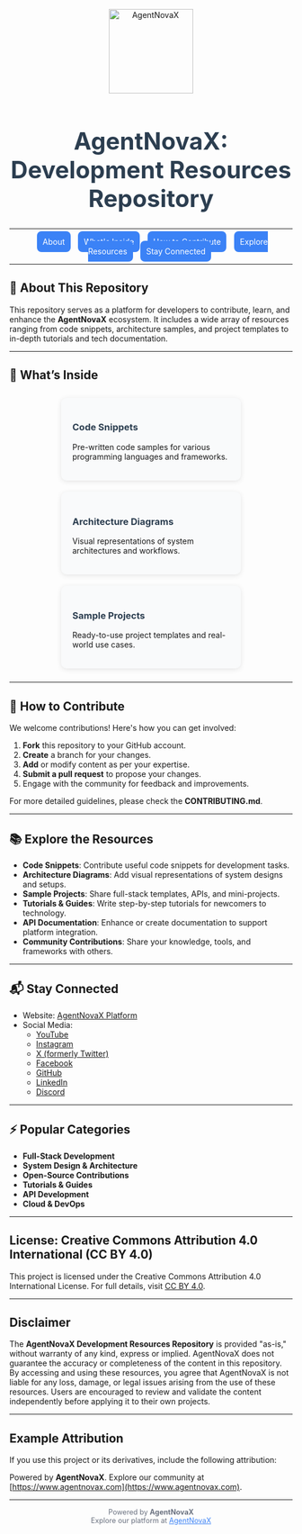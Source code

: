 <!-- Header Section (Logo and Title) -->
<p align="center">
  <img src="https://www.agentnovax.com/logo.png" alt="AgentNovaX" width="150"/>
</p>
<h1 align="center" style="font-family: 'Inter', sans-serif; font-size: 3em; color: #2C3E50;">AgentNovaX: Development Resources Repository</h1>

---

<!-- Navigation Menu (ShadCN/UI style) -->
<div align="center">
  <a href="#about-this-repository" style="margin: 5px; padding: 10px; background-color: #3B82F6; color: white; border-radius: 8px; font-family: 'Inter', sans-serif; text-decoration: none;">About</a>
  <a href="#whats-inside" style="margin: 5px; padding: 10px; background-color: #3B82F6; color: white; border-radius: 8px; font-family: 'Inter', sans-serif; text-decoration: none;">What's Inside</a>
  <a href="#how-to-contribute" style="margin: 5px; padding: 10px; background-color: #3B82F6; color: white; border-radius: 8px; font-family: 'Inter', sans-serif; text-decoration: none;">How to Contribute</a>
  <a href="#explore-the-resources" style="margin: 5px; padding: 10px; background-color: #3B82F6; color: white; border-radius: 8px; font-family: 'Inter', sans-serif; text-decoration: none;">Explore Resources</a>
  <a href="#stay-connected" style="margin: 5px; padding: 10px; background-color: #3B82F6; color: white; border-radius: 8px; font-family: 'Inter', sans-serif; text-decoration: none;">Stay Connected</a>
</div>

---

## 🌟 About This Repository
This repository serves as a platform for developers to contribute, learn, and enhance the **AgentNovaX** ecosystem. It includes a wide array of resources ranging from code snippets, architecture samples, and project templates to in-depth tutorials and tech documentation.

---

## 🚀 What’s Inside
<div style="display: flex; justify-content: space-evenly; flex-wrap: wrap;">
  <div style="background-color: #F9FAFB; padding: 20px; border-radius: 10px; width: 280px; margin: 10px; box-shadow: 0 2px 10px rgba(0, 0, 0, 0.1);">
    <h3 style="font-family: 'Inter', sans-serif; color: #2C3E50;">Code Snippets</h3>
    <p>Pre-written code samples for various programming languages and frameworks.</p>
  </div>
  <div style="background-color: #F9FAFB; padding: 20px; border-radius: 10px; width: 280px; margin: 10px; box-shadow: 0 2px 10px rgba(0, 0, 0, 0.1);">
    <h3 style="font-family: 'Inter', sans-serif; color: #2C3E50;">Architecture Diagrams</h3>
    <p>Visual representations of system architectures and workflows.</p>
  </div>
  <div style="background-color: #F9FAFB; padding: 20px; border-radius: 10px; width: 280px; margin: 10px; box-shadow: 0 2px 10px rgba(0, 0, 0, 0.1);">
    <h3 style="font-family: 'Inter', sans-serif; color: #2C3E50;">Sample Projects</h3>
    <p>Ready-to-use project templates and real-world use cases.</p>
  </div>
</div>

---

## 🚀 How to Contribute
We welcome contributions! Here's how you can get involved:

1. **Fork** this repository to your GitHub account.
2. **Create** a branch for your changes.
3. **Add** or modify content as per your expertise.
4. **Submit a pull request** to propose your changes.
5. Engage with the community for feedback and improvements.

For more detailed guidelines, please check the **CONTRIBUTING.md**.

---

## 📚 Explore the Resources
- **Code Snippets**: Contribute useful code snippets for development tasks.
- **Architecture Diagrams**: Add visual representations of system designs and setups.
- **Sample Projects**: Share full-stack templates, APIs, and mini-projects.
- **Tutorials & Guides**: Write step-by-step tutorials for newcomers to technology.
- **API Documentation**: Enhance or create documentation to support platform integration.
- **Community Contributions**: Share your knowledge, tools, and frameworks with others.

---

## 📬 Stay Connected

- Website: [AgentNovaX Platform](https://agentnovax.com)  
- Social Media:
  - [YouTube](https://www.youtube.com/@agentnovaxp)
  - [Instagram](https://www.instagram.com/agentnovax/)
  - [X (formerly Twitter)](https://x.com/agentnovax)
  - [Facebook](https://www.facebook.com/profile.php?id=61571252049491)
  - [GitHub](https://github.com/agentnovax/)
  - [LinkedIn](https://www.linkedin.com/company/agentnovax/)
  - [Discord](https://discord.gg/GDPE6YSJ)

---

## ⚡ Popular Categories

- **Full-Stack Development**
- **System Design & Architecture**
- **Open-Source Contributions**
- **Tutorials & Guides**
- **API Development**
- **Cloud & DevOps**

---

## License: Creative Commons Attribution 4.0 International (CC BY 4.0)

This project is licensed under the Creative Commons Attribution 4.0 International License. For full details, visit [CC BY 4.0](https://creativecommons.org/licenses/by/4.0/).

---

## Disclaimer

The **AgentNovaX Development Resources Repository** is provided "as-is," without warranty of any kind, express or implied. AgentNovaX does not guarantee the accuracy or completeness of the content in this repository. By accessing and using these resources, you agree that AgentNovaX is not liable for any loss, damage, or legal issues arising from the use of these resources. Users are encouraged to review and validate the content independently before applying it to their own projects.

---

## Example Attribution

If you use this project or its derivatives, include the following attribution:

Powered by **AgentNovaX**. Explore our community at [https://www.agentnovax.com](https://www.agentnovax.com).

---

<!-- Footer Section -->
<p align="center" style="font-family: 'Inter', sans-serif; color: #6B7280; font-size: 0.9em;">
  Powered by <strong>AgentNovaX</strong><br />
  Explore our platform at <a href="https://www.agentnovax.com" style="color: #3B82F6;">AgentNovaX</a>
</p>
